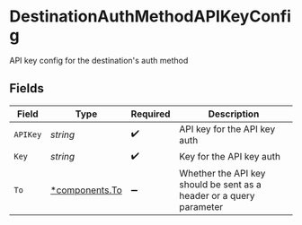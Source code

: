 # DestinationAuthMethodAPIKeyConfig

API key config for the destination's auth method


## Fields

| Field                                                               | Type                                                                | Required                                                            | Description                                                         |
| ------------------------------------------------------------------- | ------------------------------------------------------------------- | ------------------------------------------------------------------- | ------------------------------------------------------------------- |
| `APIKey`                                                            | *string*                                                            | :heavy_check_mark:                                                  | API key for the API key auth                                        |
| `Key`                                                               | *string*                                                            | :heavy_check_mark:                                                  | Key for the API key auth                                            |
| `To`                                                                | [*components.To](../../models/shared/to.md)                         | :heavy_minus_sign:                                                  | Whether the API key should be sent as a header or a query parameter |